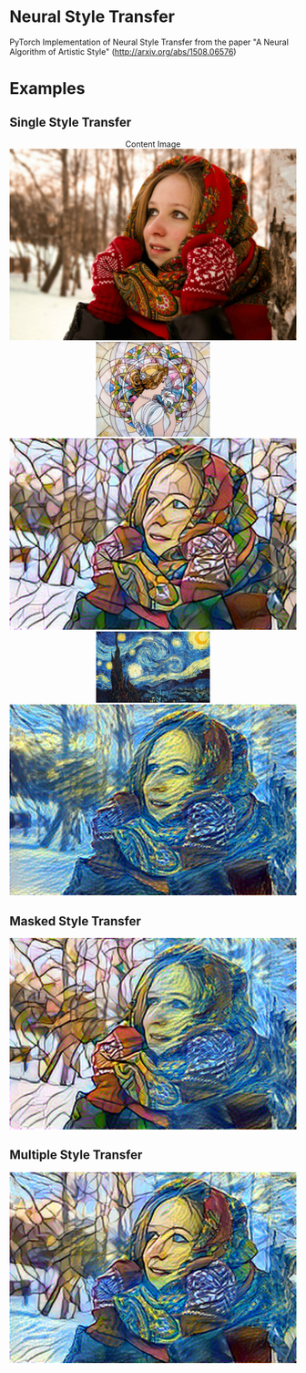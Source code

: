 # Neural Style Transfer
PyTorch Implementation of Neural Style Transfer from the paper "A Neural Algorithm of Artistic Style" (http://arxiv.org/abs/1508.06576)

# Examples
## Single Style Transfer
<div align="center">Content Image</div>
<div align="center">
	<img src="data/content/girl.jpg" width="600px">
</div>

<div align="center">
	<img src="data/style/mosaic.jpg" width="200px">
	<img src="data/result/girl-mosaic-vg_starry_night/stylized_first.jpg" width="600px">
</div>

<div align="center">
	<img src="data/style/vg_starry_night.jpg" width="200px">
	<img src="data/result/girl-mosaic-vg_starry_night/stylized_second.jpg" width="600px">
</div>

## Masked Style Transfer
<div align="center">
	<img src="data/result/girl-mosaic-vg_starry_night/stylized_half.jpg" width="600px">
</div>

## Multiple Style Transfer
<div align="center">
	<img src="data/result/girl-mosaic-vg_starry_night/stylized_mix.jpg" width="600px">
</div>
